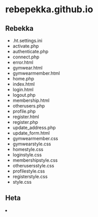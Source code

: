 # rebepekka.github.io
<h2>Rebekka</h2>
<ul>
<li>.ht.settings.ini</li>
<li>activate.php</li>
<li>authenticate.php</li>
<li>connect.php</li>
<li>error.html</li>
<li>gymwear.html</li>
<li>gymwearmember.html</li>
<li>home.php</li>
<li>index.html</li>
<li>login.html</li>
<li>logout.php</li>
<li>membership.html</li>
<li>otherusers.php</li>
<li>profile.php</li>
<li>register.html</li>
<li>register.php</li>
<li>update_address.php</li>
<li>update_form.html</li>
<li>gymwearmember.css</li>
<li>gymwearstyle.css</li>
<li>homestyle.css</li>
<li>loginstyle.css</li>
<li>membershipstyle.css</li>
<li>otherusersstyle.css</li>
<li>profilestyle.css</li>
<li>registerstyle.css</li>
<li>style.css</li>
</ul>
<h2>Heta</h2>
<li></li>
